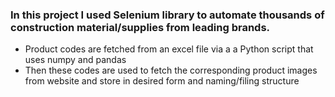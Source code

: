 ### In this project I used Selenium library to automate thousands of construction material/supplies from leading brands.
* Product codes are fetched from an excel file via a a Python script that uses numpy and pandas
* Then these codes are used to fetch the corresponding product images from website and store in desired form and naming/filing structure
